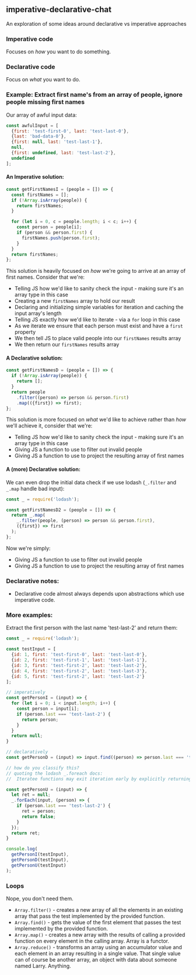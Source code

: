 ## imperative-declarative-chat
An exploration of some ideas around declarative vs imperative approaches

### Imperative code
Focuses on _how_ you want to do something.

### Declarative code
Focus on _what_ you want to do.

### Example: Extract first name's from an array of people, ignore people missing first names
Our array of awful input data:
```javascript
const awfulInput = [
  {first: 'test-first-0', last: 'test-last-0'},
  {last: 'bad-data-0'},
  {first: null, last: 'test-last-1'},
  null,
  {first: undefined, last: 'test-last-2'},
  undefined
];
```
#### An Imperative solution:
```javascript
const getFirstNamesI = (people = []) => {
  const firstNames = [];
  if (!Array.isArray(people)) {
    return firstNames;
  }

  for (let i = 0, c = people.length; i < c; i++) {
    const person = people[i];
    if (person && person.first) {
      firstNames.push(person.first);
    }
  }
  return firstNames;
};
```
This solution is heavily focused on _how_ we're going to arrive at an array of first names. Consider that we're:
- Telling JS how we'd like to sanity check the input - making sure it's an array type in this case
- Creating a new `firstNames` array to hold our result
- Declaring and initializing simple variables for iteration and caching the input array's length
- Telling JS exactly how we'd like to iterate - via a `for` loop in this case
- As we iterate we ensure that each person must exist and have a `first` property
- We then tell JS to place valid people into our `firstNames` results array
- We then return our `firstNames` results array

#### A Declarative solution:
```javascript
const getFirstNamesD = (people = []) => {
  if (!Array.isArray(people)) {
    return [];
  }
  return people
    .filter((person) => person && person.first)
    .map(({first}) => first);
};
```
This solution is more focused on _what_ we'd like to achieve rather than _how_ we'll achieve it, consider that we're:
- Telling JS how we'd like to sanity check the input - making sure it's an array type in this case
- Giving JS a function to use to filter out invalid people
- Giving JS a function to use to project the resulting array of first names 

#### A (more) Declarative solution:
We can even drop the initial data check if we use lodash (`_.filter` and `_.map` handle bad input):
```javascript
const _ = require('lodash');

const getFirstNamesD2 = (people = []) => {
  return _.map(
    _.filter(people, (person) => person && person.first),
    ({first}) => first
  );
};
```
Now we're simply:
- Giving JS a function to use to filter out invalid people
- Giving JS a function to use to project the resulting array of first names 

### Declarative notes:
- Declarative code almost always depends upon abstractions which use imperative code.

### More examples:
Extract the first person with the last name 'test-last-2' and return them: 
```javascript
const _ = require('lodash');

const testInput = [
  {id: 1, first: 'test-first-0', last: 'test-last-0'},
  {id: 2, first: 'test-first-1', last: 'test-last-1'},
  {id: 3, first: 'test-first-2', last: 'test-last-2'},
  {id: 4, first: 'test-first-2', last: 'test-last-3'},
  {id: 5, first: 'test-first-2', last: 'test-last-2'}
];

// imperatively
const getPersonI = (input) => {
  for (let i = 0; i < input.length; i++) {
    const person = input[i];
    if (person.last === 'test-last-2') {
      return person;
    }
  }
  return null;
}

// declaratively
const getPersonD = (input) => input.find((person) => person.last === 'test-last-2');

// how do you classify this?
// quoting the lodash _.foreach docs:
//  Iteratee functions may exit iteration early by explicitly returning false.

const getPersonU = (input) => {
  let ret = null;
  _.forEach(input, (person) => {
    if (person.last === 'test-last-2') {
      ret = person;
      return false;
    }
  });
  return ret;
}

console.log(
  getPersonI(testInput),
  getPersonD(testInput),
  getPersonU(testInput)
);
```
### Loops
Nope, you don't need them.
- `Array.filter()` - creates a new array of all the elements in an existing array that pass the test implemented by the provided function.
- `Array.find()` - gets the value of the first element that passes the test implemented by the provided function.
- `Array.map()` - creates a new array with the results of calling a provided function on every element in the calling array. Array is a functor.
- `Array.reduce()` - transforms an array using an accumulator value and each element in an array resulting in a single value. That single value can of course be another array, an object with data about someone named Larry. Anything.

